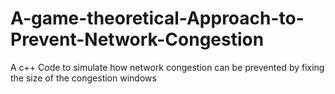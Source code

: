 # A-game-theoretical-Approach-to-Prevent-Network-Congestion
A c++ Code to simulate how network congestion can be prevented by fixing the size of the congestion windows
